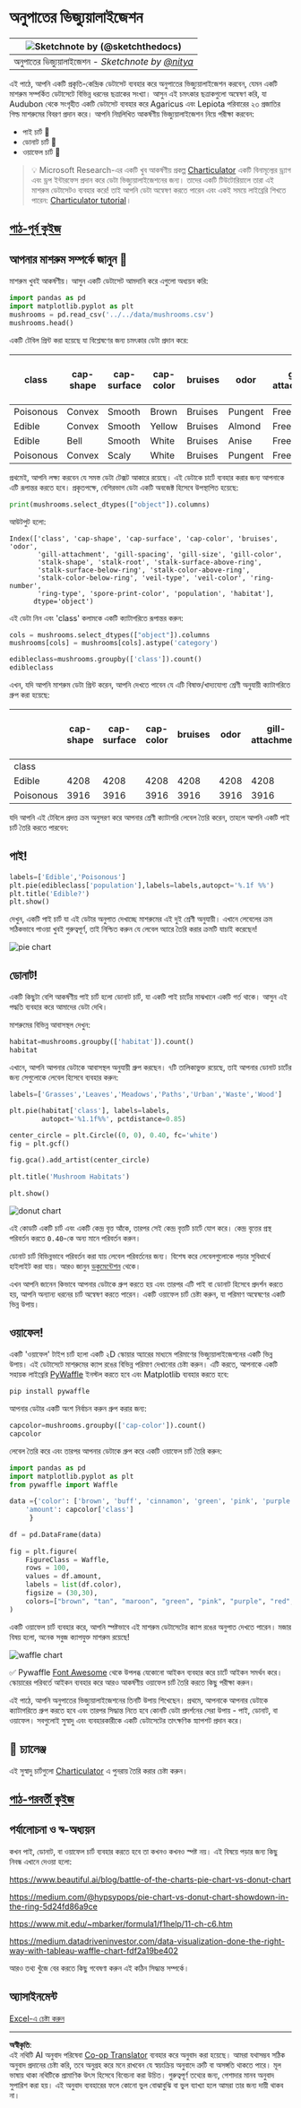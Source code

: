 <!--
CO_OP_TRANSLATOR_METADATA:
{
  "original_hash": "42119bcc97bee88254e381156d770f3c",
  "translation_date": "2025-09-06T07:13:40+00:00",
  "source_file": "3-Data-Visualization/11-visualization-proportions/README.md",
  "language_code": "bn"
}
-->
# অনুপাতের ভিজ্যুয়ালাইজেশন

|![ Sketchnote by [(@sketchthedocs)](https://sketchthedocs.dev) ](../../sketchnotes/11-Visualizing-Proportions.png)|
|:---:|
|অনুপাতের ভিজ্যুয়ালাইজেশন - _Sketchnote by [@nitya](https://twitter.com/nitya)_ |

এই পাঠে, আপনি একটি প্রকৃতি-কেন্দ্রিক ডেটাসেট ব্যবহার করে অনুপাতের ভিজ্যুয়ালাইজেশন করবেন, যেমন একটি মাশরুম সম্পর্কিত ডেটাসেটে বিভিন্ন ধরনের ছত্রাকের সংখ্যা। আসুন এই চমৎকার ছত্রাকগুলো অন্বেষণ করি, যা Audubon থেকে সংগৃহীত একটি ডেটাসেট ব্যবহার করে Agaricus এবং Lepiota পরিবারের ২৩ প্রজাতির গিল্ড মাশরুমের বিবরণ প্রদান করে। আপনি নিম্নলিখিত আকর্ষণীয় ভিজ্যুয়ালাইজেশন নিয়ে পরীক্ষা করবেন:

- পাই চার্ট 🥧
- ডোনাট চার্ট 🍩
- ওয়াফেল চার্ট 🧇

> 💡 Microsoft Research-এর একটি খুব আকর্ষণীয় প্রকল্প [Charticulator](https://charticulator.com) একটি বিনামূল্যের ড্র্যাগ এবং ড্রপ ইন্টারফেস প্রদান করে ডেটা ভিজ্যুয়ালাইজেশনের জন্য। তাদের একটি টিউটোরিয়ালে তারা এই মাশরুম ডেটাসেটও ব্যবহার করে! তাই আপনি ডেটা অন্বেষণ করতে পারেন এবং একই সময়ে লাইব্রেরি শিখতে পারেন: [Charticulator tutorial](https://charticulator.com/tutorials/tutorial4.html)।

## [পাঠ-পূর্ব কুইজ](https://ff-quizzes.netlify.app/en/ds/quiz/20)

## আপনার মাশরুম সম্পর্কে জানুন 🍄

মাশরুম খুবই আকর্ষণীয়। আসুন একটি ডেটাসেট আমদানি করে এগুলো অধ্যয়ন করি:

```python
import pandas as pd
import matplotlib.pyplot as plt
mushrooms = pd.read_csv('../../data/mushrooms.csv')
mushrooms.head()
```
একটি টেবিল প্রিন্ট করা হয়েছে যা বিশ্লেষণের জন্য চমৎকার ডেটা প্রদান করে:


| class     | cap-shape | cap-surface | cap-color | bruises | odor    | gill-attachment | gill-spacing | gill-size | gill-color | stalk-shape | stalk-root | stalk-surface-above-ring | stalk-surface-below-ring | stalk-color-above-ring | stalk-color-below-ring | veil-type | veil-color | ring-number | ring-type | spore-print-color | population | habitat |
| --------- | --------- | ----------- | --------- | ------- | ------- | --------------- | ------------ | --------- | ---------- | ----------- | ---------- | ------------------------ | ------------------------ | ---------------------- | ---------------------- | --------- | ---------- | ----------- | --------- | ----------------- | ---------- | ------- |
| Poisonous | Convex    | Smooth      | Brown     | Bruises | Pungent | Free            | Close        | Narrow    | Black      | Enlarging   | Equal      | Smooth                   | Smooth                   | White                  | White                  | Partial   | White      | One         | Pendant   | Black             | Scattered  | Urban   |
| Edible    | Convex    | Smooth      | Yellow    | Bruises | Almond  | Free            | Close        | Broad     | Black      | Enlarging   | Club       | Smooth                   | Smooth                   | White                  | White                  | Partial   | White      | One         | Pendant   | Brown             | Numerous   | Grasses |
| Edible    | Bell      | Smooth      | White     | Bruises | Anise   | Free            | Close        | Broad     | Brown      | Enlarging   | Club       | Smooth                   | Smooth                   | White                  | White                  | Partial   | White      | One         | Pendant   | Brown             | Numerous   | Meadows |
| Poisonous | Convex    | Scaly       | White     | Bruises | Pungent | Free            | Close        | Narrow    | Brown      | Enlarging   | Equal      | Smooth                   | Smooth                   | White                  | White                  | Partial   | White      | One         | Pendant   | Black             | Scattered  | Urban   |

প্রথমেই, আপনি লক্ষ্য করবেন যে সমস্ত ডেটা টেক্সট আকারে রয়েছে। এই ডেটাকে চার্টে ব্যবহার করার জন্য আপনাকে এটি রূপান্তর করতে হবে। প্রকৃতপক্ষে, বেশিরভাগ ডেটা একটি অবজেক্ট হিসেবে উপস্থাপিত হয়েছে:

```python
print(mushrooms.select_dtypes(["object"]).columns)
```

আউটপুট হলো:

```output
Index(['class', 'cap-shape', 'cap-surface', 'cap-color', 'bruises', 'odor',
       'gill-attachment', 'gill-spacing', 'gill-size', 'gill-color',
       'stalk-shape', 'stalk-root', 'stalk-surface-above-ring',
       'stalk-surface-below-ring', 'stalk-color-above-ring',
       'stalk-color-below-ring', 'veil-type', 'veil-color', 'ring-number',
       'ring-type', 'spore-print-color', 'population', 'habitat'],
      dtype='object')
```
এই ডেটা নিন এবং 'class' কলামকে একটি ক্যাটাগরিতে রূপান্তর করুন:

```python
cols = mushrooms.select_dtypes(["object"]).columns
mushrooms[cols] = mushrooms[cols].astype('category')
```

```python
edibleclass=mushrooms.groupby(['class']).count()
edibleclass
```

এখন, যদি আপনি মাশরুম ডেটা প্রিন্ট করেন, আপনি দেখতে পাবেন যে এটি বিষাক্ত/খাদ্যযোগ্য শ্রেণী অনুযায়ী ক্যাটাগরিতে গ্রুপ করা হয়েছে:


|           | cap-shape | cap-surface | cap-color | bruises | odor | gill-attachment | gill-spacing | gill-size | gill-color | stalk-shape | ... | stalk-surface-below-ring | stalk-color-above-ring | stalk-color-below-ring | veil-type | veil-color | ring-number | ring-type | spore-print-color | population | habitat |
| --------- | --------- | ----------- | --------- | ------- | ---- | --------------- | ------------ | --------- | ---------- | ----------- | --- | ------------------------ | ---------------------- | ---------------------- | --------- | ---------- | ----------- | --------- | ----------------- | ---------- | ------- |
| class     |           |             |           |         |      |                 |              |           |            |             |     |                          |                        |                        |           |            |             |           |                   |            |         |
| Edible    | 4208      | 4208        | 4208      | 4208    | 4208 | 4208            | 4208         | 4208      | 4208       | 4208        | ... | 4208                     | 4208                   | 4208                   | 4208      | 4208       | 4208        | 4208      | 4208              | 4208       | 4208    |
| Poisonous | 3916      | 3916        | 3916      | 3916    | 3916 | 3916            | 3916         | 3916      | 3916       | 3916        | ... | 3916                     | 3916                   | 3916                   | 3916      | 3916       | 3916        | 3916      | 3916              | 3916       | 3916    |

যদি আপনি এই টেবিলে প্রদত্ত ক্রম অনুসরণ করে আপনার শ্রেণী ক্যাটাগরি লেবেল তৈরি করেন, তাহলে আপনি একটি পাই চার্ট তৈরি করতে পারবেন:

## পাই!

```python
labels=['Edible','Poisonous']
plt.pie(edibleclass['population'],labels=labels,autopct='%.1f %%')
plt.title('Edible?')
plt.show()
```
দেখুন, একটি পাই চার্ট যা এই ডেটার অনুপাত দেখাচ্ছে মাশরুমের এই দুই শ্রেণী অনুযায়ী। এখানে লেবেলের ক্রম সঠিকভাবে পাওয়া খুবই গুরুত্বপূর্ণ, তাই নিশ্চিত করুন যে লেবেল অ্যারে তৈরি করার ক্রমটি যাচাই করেছেন!

![pie chart](../../../../3-Data-Visualization/11-visualization-proportions/images/pie1-wb.png)

## ডোনাট!

একটি কিছুটা বেশি আকর্ষণীয় পাই চার্ট হলো ডোনাট চার্ট, যা একটি পাই চার্টের মাঝখানে একটি গর্ত থাকে। আসুন এই পদ্ধতি ব্যবহার করে আমাদের ডেটা দেখি।

মাশরুমের বিভিন্ন আবাসস্থল দেখুন:

```python
habitat=mushrooms.groupby(['habitat']).count()
habitat
```
এখানে, আপনি আপনার ডেটাকে আবাসস্থল অনুযায়ী গ্রুপ করছেন। ৭টি তালিকাভুক্ত রয়েছে, তাই আপনার ডোনাট চার্টের জন্য সেগুলোকে লেবেল হিসেবে ব্যবহার করুন:

```python
labels=['Grasses','Leaves','Meadows','Paths','Urban','Waste','Wood']

plt.pie(habitat['class'], labels=labels,
        autopct='%1.1f%%', pctdistance=0.85)
  
center_circle = plt.Circle((0, 0), 0.40, fc='white')
fig = plt.gcf()

fig.gca().add_artist(center_circle)
  
plt.title('Mushroom Habitats')
  
plt.show()
```

![donut chart](../../../../3-Data-Visualization/11-visualization-proportions/images/donut-wb.png)

এই কোডটি একটি চার্ট এবং একটি কেন্দ্র বৃত্ত আঁকে, তারপর সেই কেন্দ্র বৃত্তটি চার্টে যোগ করে। কেন্দ্র বৃত্তের প্রস্থ পরিবর্তন করতে `0.40`-কে অন্য মানে পরিবর্তন করুন।

ডোনাট চার্ট বিভিন্নভাবে পরিবর্তন করা যায় লেবেল পরিবর্তনের জন্য। বিশেষ করে লেবেলগুলোকে পড়ার সুবিধার্থে হাইলাইট করা যায়। আরও জানুন [ডকুমেন্টেশন](https://matplotlib.org/stable/gallery/pie_and_polar_charts/pie_and_donut_labels.html?highlight=donut) থেকে।

এখন আপনি জানেন কিভাবে আপনার ডেটাকে গ্রুপ করতে হয় এবং তারপর এটি পাই বা ডোনাট হিসেবে প্রদর্শন করতে হয়, আপনি অন্যান্য ধরনের চার্ট অন্বেষণ করতে পারেন। একটি ওয়াফেল চার্ট চেষ্টা করুন, যা পরিমাণ অন্বেষণের একটি ভিন্ন উপায়।

## ওয়াফেল!

একটি 'ওয়াফেল' টাইপ চার্ট হলো একটি ২D স্কোয়ার অ্যারের মাধ্যমে পরিমাণের ভিজ্যুয়ালাইজেশনের একটি ভিন্ন উপায়। এই ডেটাসেটে মাশরুমের ক্যাপ রঙের বিভিন্ন পরিমাণ দেখানোর চেষ্টা করুন। এটি করতে, আপনাকে একটি সহায়ক লাইব্রেরি [PyWaffle](https://pypi.org/project/pywaffle/) ইনস্টল করতে হবে এবং Matplotlib ব্যবহার করতে হবে:

```python
pip install pywaffle
```

আপনার ডেটার একটি অংশ নির্বাচন করুন গ্রুপ করার জন্য:

```python
capcolor=mushrooms.groupby(['cap-color']).count()
capcolor
```

লেবেল তৈরি করে এবং তারপর আপনার ডেটাকে গ্রুপ করে একটি ওয়াফেল চার্ট তৈরি করুন:

```python
import pandas as pd
import matplotlib.pyplot as plt
from pywaffle import Waffle
  
data ={'color': ['brown', 'buff', 'cinnamon', 'green', 'pink', 'purple', 'red', 'white', 'yellow'],
    'amount': capcolor['class']
     }
  
df = pd.DataFrame(data)
  
fig = plt.figure(
    FigureClass = Waffle,
    rows = 100,
    values = df.amount,
    labels = list(df.color),
    figsize = (30,30),
    colors=["brown", "tan", "maroon", "green", "pink", "purple", "red", "whitesmoke", "yellow"],
)
```

একটি ওয়াফেল চার্ট ব্যবহার করে, আপনি স্পষ্টভাবে এই মাশরুম ডেটাসেটের ক্যাপ রঙের অনুপাত দেখতে পারেন। মজার বিষয় হলো, অনেক সবুজ ক্যাপযুক্ত মাশরুম রয়েছে!

![waffle chart](../../../../3-Data-Visualization/11-visualization-proportions/images/waffle.png)

✅ Pywaffle [Font Awesome](https://fontawesome.com/) থেকে উপলব্ধ যেকোনো আইকন ব্যবহার করে চার্টে আইকন সমর্থন করে। স্কোয়ারের পরিবর্তে আইকন ব্যবহার করে আরও আকর্ষণীয় ওয়াফেল চার্ট তৈরি করতে কিছু পরীক্ষা করুন।

এই পাঠে, আপনি অনুপাতের ভিজ্যুয়ালাইজেশনের তিনটি উপায় শিখেছেন। প্রথমে, আপনাকে আপনার ডেটাকে ক্যাটাগরিতে গ্রুপ করতে হবে এবং তারপর সিদ্ধান্ত নিতে হবে কোনটি ডেটা প্রদর্শনের সেরা উপায় - পাই, ডোনাট, বা ওয়াফেল। সবগুলোই সুস্বাদু এবং ব্যবহারকারীকে একটি ডেটাসেটের তাৎক্ষণিক স্ন্যাপশট প্রদান করে।

## 🚀 চ্যালেঞ্জ

এই সুস্বাদু চার্টগুলো [Charticulator](https://charticulator.com) এ পুনরায় তৈরি করার চেষ্টা করুন।
## [পাঠ-পরবর্তী কুইজ](https://ff-quizzes.netlify.app/en/ds/quiz/21)

## পর্যালোচনা ও স্ব-অধ্যয়ন

কখন পাই, ডোনাট, বা ওয়াফেল চার্ট ব্যবহার করতে হবে তা কখনও কখনও স্পষ্ট নয়। এই বিষয়ে পড়ার জন্য কিছু নিবন্ধ এখানে দেওয়া হলো:

https://www.beautiful.ai/blog/battle-of-the-charts-pie-chart-vs-donut-chart

https://medium.com/@hypsypops/pie-chart-vs-donut-chart-showdown-in-the-ring-5d24fd86a9ce

https://www.mit.edu/~mbarker/formula1/f1help/11-ch-c6.htm

https://medium.datadriveninvestor.com/data-visualization-done-the-right-way-with-tableau-waffle-chart-fdf2a19be402

আরও তথ্য খুঁজে বের করতে কিছু গবেষণা করুন এই কঠিন সিদ্ধান্ত সম্পর্কে।

## অ্যাসাইনমেন্ট

[Excel-এ চেষ্টা করুন](assignment.md)

---

**অস্বীকৃতি**:  
এই নথিটি AI অনুবাদ পরিষেবা [Co-op Translator](https://github.com/Azure/co-op-translator) ব্যবহার করে অনুবাদ করা হয়েছে। আমরা যথাসম্ভব সঠিক অনুবাদ প্রদানের চেষ্টা করি, তবে অনুগ্রহ করে মনে রাখবেন যে স্বয়ংক্রিয় অনুবাদে ত্রুটি বা অসঙ্গতি থাকতে পারে। মূল ভাষায় থাকা নথিটিকে প্রামাণিক উৎস হিসেবে বিবেচনা করা উচিত। গুরুত্বপূর্ণ তথ্যের জন্য, পেশাদার মানব অনুবাদ সুপারিশ করা হয়। এই অনুবাদ ব্যবহারের ফলে কোনো ভুল বোঝাবুঝি বা ভুল ব্যাখ্যা হলে আমরা তার জন্য দায়ী থাকব না।